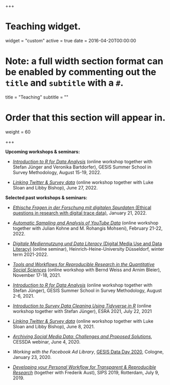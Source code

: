 +++
# Teaching widget.
widget = "custom"
active = true
date = 2016-04-20T00:00:00

# Note: a full width section format can be enabled by commenting out the `title` and `subtitle` with a `#`.
title = "Teaching"
subtitle = ""

# Order that this section will appear in.
weight = 60

+++

**Upcoming workshops & seminars:**

- [*Introduction to R for Data Analysis*](https://training.gesis.org/?site=pDetails&child=full&pID=0xA4F16924DCCD439BA3E8A8C51B04179B&subID=0xBD2E46766CBB4427BB57DB7E0B2F5C6A) (online workshop together with Stefan Jünger and Veronika Bartdorfer), GESIS Summer School in Survey Methodology, August 15-19, 2022.

- [*Linking Twitter & Survey data*](https://training.gesis.org/?site=pDetails&child=full&pID=0x43BF9C02B2F144178FBC82E82ECB5961) (online workshop together with Luke Sloan and Libby Bishop), June 27, 2022.

**Selected past workshops & seminars:**

- [*Ethische Fragen in der Forschung mit digitalen Spurdaten* (Ethical questions in research with digital trace data)](https://zenodo.org/record/5888912), January 21, 2022.

- [*Automatic Sampling and Analysis of YouTube Data*](https://github.com/jobreu/youtube-workshop-gesis-2022) (online workshop together with Julian Kohne and M. Rohangis Mohseni), February 21-22, 2022.

- [*Digitale Mediennutzung und Data Literacy* (Digital Media Use and Data Literacy)](https://github.com/jobreu/data-literacy-seminar-21-22) (online seminar), Heinrich-Heine-University Düsseldorf, winter term 2021-2022.

- [*Tools and Workflows for Reproducible Research in the Quantitative Social Sciences*](https://github.com/jobreu/reproducible-research-gesis-2021) (online workshop with Bernd Weiss and Arnim Bleier), November 17-18, 2021.

- [*Introduction to R for Data Analysis*](https://github.com/jobreu/r-intro-gesis-2021) (online workshop together with Stefan Jünger), GESIS Summer School in Survey Methodology, August 2-6, 2021.

- [*Introduction to Survey Data Cleaning Using Tidyverse in R*](https://github.com/jobreu/tidyverse-workshop-esra-2021) (online workshop together with Stefan Jünger), ESRA 2021, July 22, 2021

- [*Linking Twitter & Survey data*](https://github.com/jobreu/twitter-linking-workshop-2021) (online workshop together with Luke Sloan and Libby Bishop), June 8, 2021.

- [*Archiving Social Media Data: Challenges and Proposed Solutions*](https://zenodo.org/record/3875963#.XuvbWmgzZnI), CESSDA webinar, June 4, 2020.

- *Working with the Facebook Ad Library*, [GESIS Data Day 2020](https://github.com/gesiscss/gesis_dataday_20), Cologne, January 23, 2020.

- [*Developing your Personal Workflow for Transparent & Reproducible Research*](https://github.com/crsh/psych-transparency-guide_workshop/archive/v0.3.zip) (together with Frederik Aust), SIPS 2019, Rotterdam, July 9, 2019.